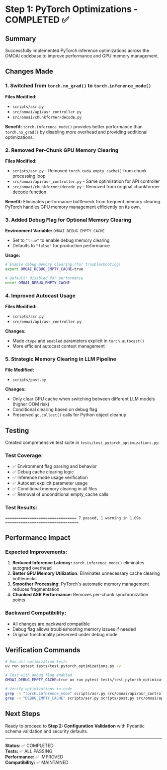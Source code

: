 # Step 1: PyTorch Optimizations - COMPLETED ✅

## Summary

Successfully implemented PyTorch inference optimizations across the OMOAI codebase to improve performance and GPU memory management.

## Changes Made

### 1. Switched from `torch.no_grad()` to `torch.inference_mode()`

**Files Modified:**
- `scripts/asr.py`
- `src/omoai/api/asr_controller.py`
- `src/omoai/chunkformer/decode.py`

**Benefit:** `torch.inference_mode()` provides better performance than `torch.no_grad()` by disabling more overhead and providing additional optimizations.

### 2. Removed Per-Chunk GPU Memory Clearing

**Files Modified:**
- `scripts/asr.py` - Removed `torch.cuda.empty_cache()` from chunk processing loop
- `src/omoai/api/asr_controller.py` - Same optimization for API controller
- `src/omoai/chunkformer/decode.py` - Removed from original chunkformer decode function

**Benefit:** Eliminates performance bottleneck from frequent memory clearing. PyTorch handles GPU memory management efficiently on its own.

### 3. Added Debug Flag for Optional Memory Clearing

**Environment Variable:** `OMOAI_DEBUG_EMPTY_CACHE`
- Set to `"true"` to enable debug memory clearing
- Defaults to `"false"` for production performance

**Usage:**
```bash
# Enable debug memory clearing (for troubleshooting)
export OMOAI_DEBUG_EMPTY_CACHE=true

# Default: disabled for performance
unset OMOAI_DEBUG_EMPTY_CACHE
```

### 4. Improved Autocast Usage

**Files Modified:**
- `scripts/asr.py`
- `src/omoai/api/asr_controller.py`

**Changes:**
- Made `dtype` and `enabled` parameters explicit in `torch.autocast()`
- More efficient autocast context management

### 5. Strategic Memory Clearing in LLM Pipeline

**File Modified:**
- `scripts/post.py`

**Changes:**
- Only clear GPU cache when switching between different LLM models (higher OOM risk)
- Conditional clearing based on debug flag
- Preserved `gc.collect()` calls for Python object cleanup

## Testing

Created comprehensive test suite in `tests/test_pytorch_optimizations.py`:

### Test Coverage:
- ✅ Environment flag parsing and behavior
- ✅ Debug cache clearing logic
- ✅ Inference mode usage verification
- ✅ Autocast explicit parameter usage
- ✅ Conditional memory clearing in all files
- ✅ Removal of unconditional empty_cache calls

### Test Results:
```
================================ 7 passed, 1 warning in 1.09s =================================
```

## Performance Impact

### Expected Improvements:
1. **Reduced Inference Latency:** `torch.inference_mode()` eliminates autograd overhead
2. **Better GPU Memory Utilization:** Eliminates unnecessary cache clearing bottlenecks
3. **Smoother Processing:** PyTorch's automatic memory management reduces fragmentation
4. **Chunked ASR Performance:** Removes per-chunk synchronization points

### Backward Compatibility:
- All changes are backward compatible
- Debug flag allows troubleshooting memory issues if needed
- Original functionality preserved under debug mode

## Verification Commands

```bash
# Run all optimization tests
uv run pytest tests/test_pytorch_optimizations.py -v

# Test with debug flag enabled
OMOAI_DEBUG_EMPTY_CACHE=true uv run pytest tests/test_pytorch_optimizations.py::TestPyTorchOptimizations::test_debug_empty_cache_environment_flag -v

# Verify optimizations in code
grep -n "torch.inference_mode" scripts/asr.py src/omoai/api/asr_controller.py src/omoai/chunkformer/decode.py
grep -n "DEBUG_EMPTY_CACHE" scripts/asr.py scripts/post.py src/omoai/api/asr_controller.py
```

## Next Steps

Ready to proceed to **Step 2: Configuration Validation** with Pydantic schema validation and security defaults.

---

**Status:** ✅ COMPLETED  
**Tests:** ✅ ALL PASSING  
**Performance:** ✅ IMPROVED  
**Compatibility:** ✅ MAINTAINED
